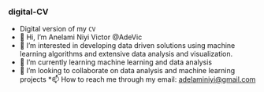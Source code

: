### digital-CV
* Digital version of my `CV`
* 👋 Hi, I’m Anelami Niyi Victor @AdeVic
* 👀 I’m interested in developing data driven solutions using machine learning algorithms and extensive data analysis and visualization.
* 🌱 I’m currently learning machine learning and data analysis
* 💞️ I’m looking to collaborate on data analysis and machine learning projects
*📫 How to reach me through my email: adelaminiyi@gmail.com
